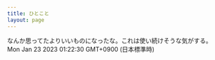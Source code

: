 ```yaml
---
title: ひとこと
layout: page
---
```

<div class="box" dt="1674404550730">
  なんか思ってたよりいいものになったな。これは使い続けそうな気がする。
  <div class="content is-small">Mon Jan 23 2023 01:22:30 GMT+0900 (日本標準時)</div>
</div>
